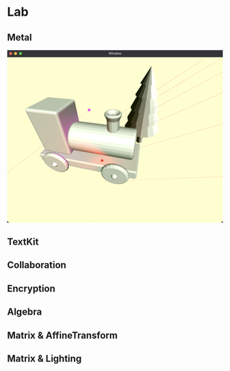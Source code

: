 # Lab

## Metal

![Lighting Fundamentals](./Images/Metal-Lighting-Fundamentals.png)



## TextKit



## Collaboration



## Encryption



## Algebra



## Matrix & AffineTransform



## Matrix & Lighting